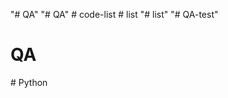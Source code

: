 "# QA" 
"# QA" 
#   c o d e - l i s t  
 #   l i s t  
 "# list" 
"# QA-test" 
# QA
#   P y t h o n  
 